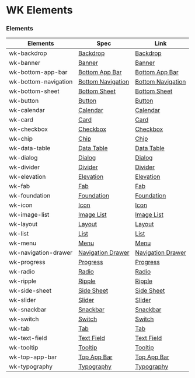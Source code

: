 # WK Elements

### Elements
Elements | Spec | Link
--- | --- | ---
wk-backdrop | [Backdrop](https://material.io/design/) | [Backdrop](https://github.com/ndiing/Material-Web-Components/tree/master/system/elements/backdrop)
wk-banner | [Banner](https://material.io/design/) | [Banner](https://github.com/ndiing/Material-Web-Components/tree/master/system/elements/banner)
wk-bottom-app-bar | [Bottom App Bar](https://material.io/design/) | [Bottom App Bar](https://github.com/ndiing/Material-Web-Components/tree/master/system/elements/bottom-app-bar)
wk-bottom-navigation | [Bottom Navigation](https://material.io/design/) | [Bottom Navigation](https://github.com/ndiing/Material-Web-Components/tree/master/system/elements/bottom-navigation)
wk-bottom-sheet | [Bottom Sheet](https://material.io/design/) | [Bottom Sheet](https://github.com/ndiing/Material-Web-Components/tree/master/system/elements/bottom-sheet)
wk-button | [Button](https://material.io/design/) | [Button](https://github.com/ndiing/Material-Web-Components/tree/master/system/elements/button)
wk-calendar | [Calendar](https://material.io/design/) | [Calendar](https://github.com/ndiing/Material-Web-Components/tree/master/system/elements/calendar)
wk-card | [Card](https://material.io/design/) | [Card](https://github.com/ndiing/Material-Web-Components/tree/master/system/elements/card)
wk-checkbox | [Checkbox](https://material.io/design/) | [Checkbox](https://github.com/ndiing/Material-Web-Components/tree/master/system/elements/checkbox)
wk-chip | [Chip](https://material.io/design/) | [Chip](https://github.com/ndiing/Material-Web-Components/tree/master/system/elements/chip)
wk-data-table | [Data Table](https://material.io/design/) | [Data Table](https://github.com/ndiing/Material-Web-Components/tree/master/system/elements/data-table)
wk-dialog | [Dialog](https://material.io/design/) | [Dialog](https://github.com/ndiing/Material-Web-Components/tree/master/system/elements/dialog)
wk-divider | [Divider](https://material.io/design/) | [Divider](https://github.com/ndiing/Material-Web-Components/tree/master/system/elements/divider)
wk-elevation | [Elevation](https://material.io/design/) | [Elevation](https://github.com/ndiing/Material-Web-Components/tree/master/system/elements/elevation)
wk-fab | [Fab](https://material.io/design/) | [Fab](https://github.com/ndiing/Material-Web-Components/tree/master/system/elements/fab)
wk-foundation | [Foundation](https://material.io/design/) | [Foundation](https://github.com/ndiing/Material-Web-Components/tree/master/system/elements/foundation)
wk-icon | [Icon](https://material.io/design/) | [Icon](https://github.com/ndiing/Material-Web-Components/tree/master/system/elements/icon)
wk-image-list | [Image List](https://material.io/design/) | [Image List](https://github.com/ndiing/Material-Web-Components/tree/master/system/elements/image-list)
wk-layout | [Layout](https://material.io/design/) | [Layout](https://github.com/ndiing/Material-Web-Components/tree/master/system/elements/layout)
wk-list | [List](https://material.io/design/) | [List](https://github.com/ndiing/Material-Web-Components/tree/master/system/elements/list)
wk-menu | [Menu](https://material.io/design/) | [Menu](https://github.com/ndiing/Material-Web-Components/tree/master/system/elements/menu)
wk-navigation-drawer | [Navigation Drawer](https://material.io/design/) | [Navigation Drawer](https://github.com/ndiing/Material-Web-Components/tree/master/system/elements/navigation-drawer)
wk-progress | [Progress](https://material.io/design/) | [Progress](https://github.com/ndiing/Material-Web-Components/tree/master/system/elements/progress)
wk-radio | [Radio](https://material.io/design/) | [Radio](https://github.com/ndiing/Material-Web-Components/tree/master/system/elements/radio)
wk-ripple | [Ripple](https://material.io/design/) | [Ripple](https://github.com/ndiing/Material-Web-Components/tree/master/system/elements/ripple)
wk-side-sheet | [Side Sheet](https://material.io/design/) | [Side Sheet](https://github.com/ndiing/Material-Web-Components/tree/master/system/elements/side-sheet)
wk-slider | [Slider](https://material.io/design/) | [Slider](https://github.com/ndiing/Material-Web-Components/tree/master/system/elements/slider)
wk-snackbar | [Snackbar](https://material.io/design/) | [Snackbar](https://github.com/ndiing/Material-Web-Components/tree/master/system/elements/snackbar)
wk-switch | [Switch](https://material.io/design/) | [Switch](https://github.com/ndiing/Material-Web-Components/tree/master/system/elements/switch)
wk-tab | [Tab](https://material.io/design/) | [Tab](https://github.com/ndiing/Material-Web-Components/tree/master/system/elements/tab)
wk-text-field | [Text Field](https://material.io/design/) | [Text Field](https://github.com/ndiing/Material-Web-Components/tree/master/system/elements/text-field)
wk-tooltip | [Tooltip](https://material.io/design/) | [Tooltip](https://github.com/ndiing/Material-Web-Components/tree/master/system/elements/tooltip)
wk-top-app-bar | [Top App Bar](https://material.io/design/) | [Top App Bar](https://github.com/ndiing/Material-Web-Components/tree/master/system/elements/top-app-bar)
wk-typography | [Typography](https://material.io/design/) | [Typography](https://github.com/ndiing/Material-Web-Components/tree/master/system/elements/typography)